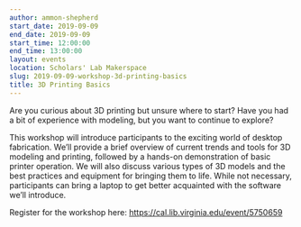 ```yaml
---
author: ammon-shepherd
start_date: 2019-09-09
end_date: 2019-09-09
start_time: 12:00:00
end_time: 13:00:00
layout: events
location: Scholars' Lab Makerspace
slug: 2019-09-09-workshop-3d-printing-basics
title: 3D Printing Basics
---
```


Are you curious about 3D printing but unsure where to start? Have you had a bit of experience with modeling, but you want to continue to explore?

This workshop will introduce participants to the exciting world of desktop fabrication. We’ll provide a brief overview of current trends and tools for 3D modeling and printing, followed by a hands-on demonstration of basic printer operation. We will also discuss various types of 3D models and the best practices and equipment for bringing them to life. While not necessary, participants can bring a laptop to get better acquainted with the software we’ll introduce.

Register for the workshop here: https://cal.lib.virginia.edu/event/5750659
